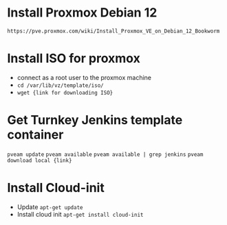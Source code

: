 # Install Proxmox Debian 12
`https://pve.proxmox.com/wiki/Install_Proxmox_VE_on_Debian_12_Bookworm`


# Install ISO for proxmox
* connect as a root user to the proxmox machine
* `cd /var/lib/vz/template/iso/`
* `wget {link for downloading ISO}`

# Get Turnkey Jenkins template container

`pveam update`
`pveam available`
`pveam available | grep jenkins`
`pveam download local {link}`


# Install Cloud-init
* Update `apt-get update`
* Install cloud init `apt-get install cloud-init`